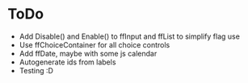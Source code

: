 ToDo
====

 * Add Disable() and Enable() to ffInput and ffList to simplify flag use
 * Use ffChoiceContainer for all choice controls
 * Add ffDate, maybe with some js calendar
 * Autogenerate ids from labels
 * Testing :D